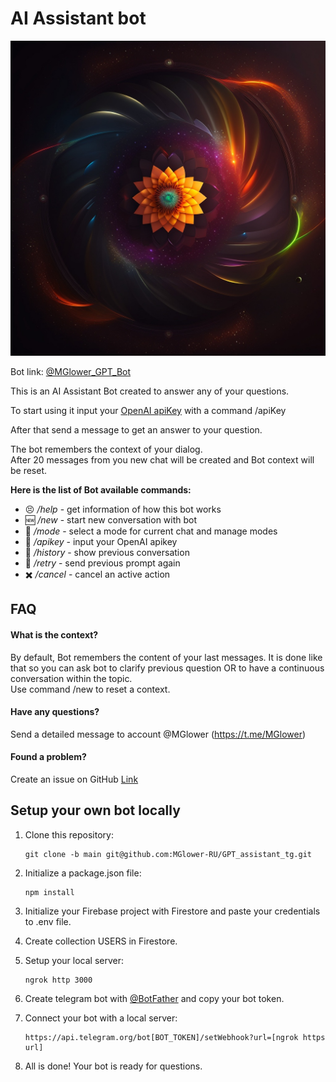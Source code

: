 # AI Assistant bot

![Bot avatar](/public/avatar.jpg)

Bot link: [@MGlower_GPT_Bot](https://t.me/MGlower_GPT_Bot)

This is an AI Assistant Bot created to answer any of your questions.

To start using it input your [OpenAI apiKey](https://platform.openai.com/account/api-keys) with a command /apiKey

<!-- or use test account with a command /test. You will have 20 trial uses. -->

After that send a message to get an answer to your question.

The bot remembers the context of your dialog.  
After 20 messages from you new chat will be created and Bot context will be reset.

**Here is the list of Bot available commands:**

- 😣 _/help_ - get information of how this bot works
- 🆕 _/new_ - start new conversation with bot
- 🦖 _/mode_ - select a mode for current chat and manage modes
- 🔑 _/apikey_ - input your OpenAI apikey
- 📜 _/history_ - show previous conversation
- 📌 _/retry_ - send previous prompt again
- ✖️ _/cancel_ - cancel an active action

## FAQ

#### **What is the context?**

By default, Bot remembers the content of your last messages. It is done like that so you can ask bot to clarify previous question OR to have a continuous conversation within the topic.  
Use command /new to reset a context.

#### **Have any questions?**

Send a detailed message to account @MGlower (https://t.me/MGlower)

#### **Found a problem?**

Create an issue on GitHub [Link](https://github.com/MGlower-RU/GPT_assistant_tg/issues)

## Setup your own bot locally

1.  Clone this repository:

        git clone -b main git@github.com:MGlower-RU/GPT_assistant_tg.git

2.  Initialize a package.json file:

        npm install

3.  Initialize your Firebase project with Firestore and paste your credentials to .env file.

4.  Create collection USERS in Firestore.

5.  Setup your local server:

        ngrok http 3000

6.  Create telegram bot with [@BotFather](https://t.me/BotFather) and copy your bot token.

7.  Connect your bot with a local server:

        https://api.telegram.org/bot[BOT_TOKEN]/setWebhook?url=[ngrok https url]

8.  All is done! Your bot is ready for questions.
